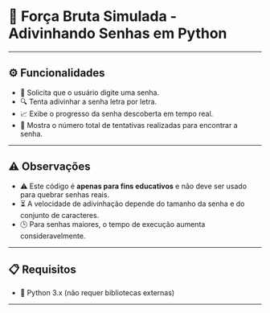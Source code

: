<p align="center">
  <h1>🔐 Força Bruta Simulada - Adivinhando Senhas em Python</h1>
</p>

---

## ⚙️ Funcionalidades

- 🔑 Solicita que o usuário digite uma senha.
- 🔍 Tenta adivinhar a senha letra por letra.
- 📈 Exibe o progresso da senha descoberta em tempo real.
- 🧮 Mostra o número total de tentativas realizadas para encontrar a senha.

---

## ⚠️ Observações

* ⚠️ Este código é **apenas para fins educativos** e não deve ser usado para quebrar senhas reais.
* ⏳ A velocidade de adivinhação depende do tamanho da senha e do conjunto de caracteres.
* 🕒 Para senhas maiores, o tempo de execução aumenta consideravelmente.

---

## 📋 Requisitos

* 🐍 Python 3.x (não requer bibliotecas externas)

---
